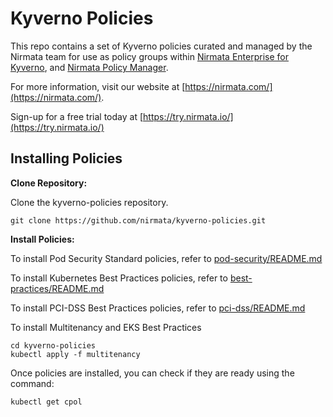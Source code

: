 # Kyverno Policies

This repo contains a set of Kyverno policies curated and managed by the Nirmata team for use as policy groups within [Nirmata Enterprise for Kyverno](https://nirmata.com/kyverno-enterprise/), and [Nirmata Policy Manager](https://nirmata.com/nirmata-cloud-native-policy-manager/).

For more information, visit our website at [https://nirmata.com/](https://nirmata.com/).

Sign-up for a free trial today at [https://try.nirmata.io/](https://try.nirmata.io/)


## Installing Policies

**Clone Repository:**

Clone the kyverno-policies repository.

```console
git clone https://github.com/nirmata/kyverno-policies.git
```

**Install Policies:**

To install Pod Security Standard policies, refer to [pod-security/README.md](pod-security/README.md)

To install Kubernetes Best Practices policies, refer to [best-practices/README.md](best-practices/README.md)

To install PCI-DSS Best Practices policies, refer to [pci-dss/README.md](pci-dss/README.md)

To install Multitenancy and EKS Best Practices

```console
cd kyverno-policies
kubectl apply -f multitenancy
```

Once policies are installed, you can check if they are ready using the command:

```console
kubectl get cpol
```
